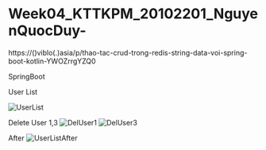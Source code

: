 # Week04_KTTKPM_20102201_NguyenQuocDuy-
https://()viblo(.)asia/p/thao-tac-crud-trong-redis-string-data-voi-spring-boot-kotlin-YWOZrrgYZQ0

SpringBoot

User List

![UserList](https://github.com/Pandeee12/Week03_KTTKPM_20102201_NguyenQuocDuy/assets/144768405/00b19b74-eb7a-49bc-a20b-0257a4971bc8)

Delete User 1,3
![DelUser1](https://github.com/Pandeee12/Week03_KTTKPM_20102201_NguyenQuocDuy/assets/144768405/a11b640d-c933-467b-85d6-d53a94302f6b)
![DelUser3](https://github.com/Pandeee12/Week03_KTTKPM_20102201_NguyenQuocDuy/assets/144768405/c9499e8b-cc8d-4edd-b579-3a98c1ef9357)

After
![UserListAfter](https://github.com/Pandeee12/Week03_KTTKPM_20102201_NguyenQuocDuy/assets/144768405/bae51d4f-56e1-4281-a12c-61501a9f2273)
